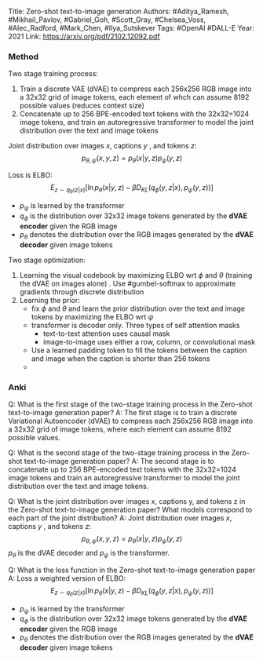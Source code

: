 Title: Zero-shot text-to-image generation
Authors: #Aditya_Ramesh, #Mikhail_Pavlov, #Gabriel_Goh, #Scott_Gray, #Chelsea_Voss, #Alec_Radford, #Mark_Chen, #Ilya_Sutskever
Tags: #OpenAI #DALL-E
Year: 2021
Link: https://arxiv.org/pdf/2102.12092.pdf


### Method

Two stage training process:
1. Train a discrete VAE (dVAE) to compress each 256x256 RGB image into a 32x32 grid of image tokens, each element of whch can assume 8192 possible values (reduces context size)
2. Concatenate up to 256 BPE-encoded text tokens with the 32x32=1024 image tokens, and train an autoregressive transformer to model the joint distribution over the text and image tokens

Joint distribution over images $x$, captions $y$ , and tokens $z$:
$$p_{\theta, \psi}(x, y, z) = p_\theta(x | y, z) p_\psi(y, z)$$

Loss is ELBO:
$$E_{z \sim q_\theta(z | x)}[\ln p_\theta(x | y, z) - \beta D_{KL} (q_\phi(y, z | x), p_\psi(y, z)) ]$$
- $p_\psi$ is learned by the transformer
- $q_\phi$ is the distribution over 32x32 image tokens generated by the **dVAE encoder** given the RGB image
- $p_\theta$ denotes the distribution over the RGB images generated by the **dVAE decoder** given image tokens

Two stage optimization:
1. Learning the visual codebook by maximizing ELBO wrt $\phi$ and $\theta$ (training the dVAE on images alone) . Use #gumbel-softmax to approximate gradients through discrete distribution 
2. Learning the prior: 
	- fix $\phi$ and $\theta$ and learn the prior distribution over the text and image tokens by maximizing the ELBO wrt $\psi$
	- transformer is decoder only. Three types of self attention masks
		- text-to-text attention uses causal mask
		 - image-to-image uses either a row, column, or convolutional mask
	 - Use a learned padding token to fill the tokens between the caption and image when the caption is shorter than 256 tokens
	  - 
 


### Anki

  
Q: What is the first stage of the two-stage training process in the Zero-shot text-to-image generation paper?
A: The first stage is to train a discrete Variational Autoencoder (dVAE) to compress each 256x256 RGB image into a 32x32 grid of image tokens, where each element can assume 8192 possible values.
<!--ID: 1684258344174-->


Q: What is the second stage of the two-stage training process in the Zero-shot text-to-image generation paper?
A: The second stage is to concatenate up to 256 BPE-encoded text tokens with the 32x32=1024 image tokens and train an autoregressive transformer to model the joint distribution over the text and image tokens.
<!--ID: 1684258344186-->


Q: What is the joint distribution over images x, captions y, and tokens z in the Zero-shot text-to-image generation paper? What models correspond to each part of the joint distribution?
A: Joint distribution over images $x$, captions $y$ , and tokens $z$:
$$p_{\theta, \psi}(x, y, z) = p_\theta(x | y, z) p_\psi(y, z)$$
$p_\theta$ is the dVAE decoder and $p_\psi$ is the transformer.
<!--ID: 1684258344188-->



Q: What is the loss function in the Zero-shot text-to-image generation paper
A: Loss a weighted version of ELBO:
$$E_{z \sim q_\theta(z | x)}[\ln p_\theta(x | y, z) - \beta D_{KL} (q_\phi(y, z | x), p_\psi(y, z)) ]$$
- $p_\psi$ is learned by the transformer
- $q_\phi$ is the distribution over 32x32 image tokens generated by the **dVAE encoder** given the RGB image
- $p_\theta$ denotes the distribution over the RGB images generated by the **dVAE decoder** given image tokens
<!--ID: 1684258344191-->
